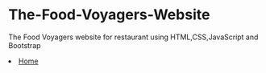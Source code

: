 # The-Food-Voyagers-Website
The Food Voyagers website for restaurant using HTML,CSS,JavaScript and Bootstrap

<li class="active"><a href="Home.html">Home</a></li>

